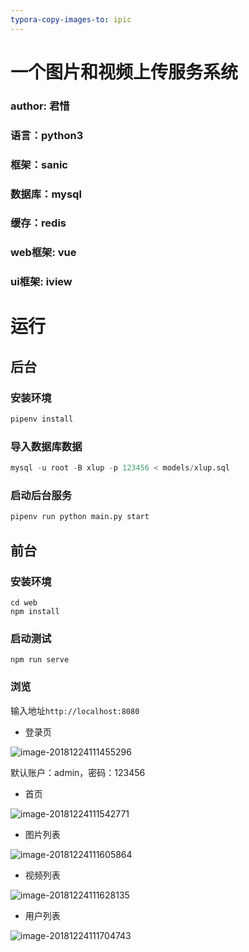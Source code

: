 ```yaml
---
typora-copy-images-to: ipic
---
```


# 一个图片和视频上传服务系统
### author: 君惜
### 语言：python3
### 框架：sanic
### 数据库：mysql
### 缓存：redis
### web框架: vue
### ui框架: iview



# 运行

## 后台

### 安装环境

```python
pipenv install
```

### 导入数据库数据

```python
mysql -u root -B xlup -p 123456 < models/xlup.sql
```

### 启动后台服务

```python
pipenv run python main.py start
```

## 前台

### 安装环境

```shell
cd web
npm install
```

### 启动测试

```shell
npm run serve
```

### 浏览

输入地址`http://localhost:8080`

* 登录页

![image-20181224111455296](https://ws4.sinaimg.cn/large/006tNbRwly1fyhnxzxpxvj31e20u0u0x.jpg)

默认账户：admin，密码：123456

* 首页

![image-20181224111542771](https://ws1.sinaimg.cn/large/006tNbRwly1fyhnyz4dgij31lt0u0tgt.jpg)

* 图片列表

![image-20181224111605864](https://ws4.sinaimg.cn/large/006tNbRwly1fyhnz6axbaj31m00u0dos.jpg)

* 视频列表

![image-20181224111628135](https://ws4.sinaimg.cn/large/006tNbRwly1fyhnzjv736j31lu0u0k1f.jpg)

* 用户列表

![image-20181224111704743](https://ws4.sinaimg.cn/large/006tNbRwly1fyho06w7j0j31m80u0tit.jpg)